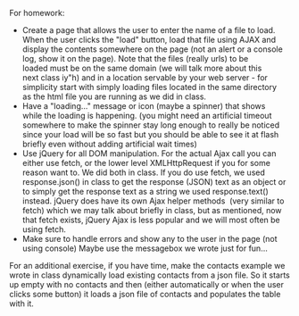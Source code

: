 For homework:
*    Create a page that allows the user to enter the name of a file to load. When the user clicks the "load" button, load that file using AJAX and display the contents somewhere on the page (not an alert or a console log, show it on the page). Note that the files (really urls) to be loaded must be on the same domain (we will talk more about this next class iy"h) and in a location servable by your web server - for simplicity start with simply loading files located in the same directory as the html file you are running as we did in class.
*    Have a "loading..." message or icon (maybe a spinner)  that shows while the loading is happening. (you might need an artificial timeout somewhere to make the spinner stay long enough to really be noticed since your load will be so fast but you should be able to see it at flash briefly even without adding artificial wait times)
*    Use jQuery for all DOM manipulation. For the actual Ajax call you can either use fetch, or the lower level XMLHttpRequest if you for some reason want to. We did both in class. If you do use fetch, we used response.json() in class to get the response (JSON) text as an object or to simply get the response text as a string we used response.text() instead. jQuery does have its own Ajax helper methods  (very similar to fetch) which we may talk about briefly in class, but as mentioned, now that fetch exists, jQuery Ajax is less popular and we will most often be using fetch. 
*    Make sure to handle errors and show any to the user in the page (not using console) Maybe use the messagebox we wrote just for fun...

For an additional exercise, if you have time, make the contacts example we wrote in class dynamically load existing contacts from a json file. So it starts up empty with no contacts and then (either automatically or when the user clicks some button) it loads a json file of contacts and populates the table with it.
